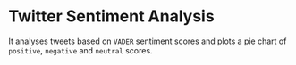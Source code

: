 # Twitter Sentiment Analysis

It analyses tweets based on `VADER` sentiment scores and plots a pie chart of `positive`, `negative` and `neutral` scores.